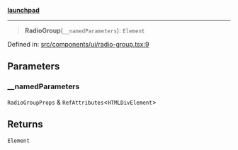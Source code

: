 [**launchpad**](index.md)

***

> **RadioGroup**(`__namedParameters`): `Element`

Defined in: [src/components/ui/radio-group.tsx:9](https://github.com/victorbratov/launchpad/blob/d14315d3bd6634bc1c0e4507f8ad0551e9221cbc/src/components/ui/radio-group.tsx#L9)

## Parameters

### \_\_namedParameters

`RadioGroupProps` & `RefAttributes`\<`HTMLDivElement`\>

## Returns

`Element`
